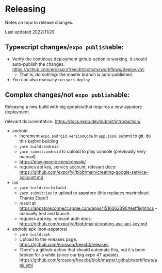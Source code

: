 # Releasing

Notes on how to release changes.

Last updated 2022/11/29

## Typescript changes/`expo publish`able:

- Verify the continous deployment github-action is working. It should auto-publish the changes. https://github.com/erosson/freecbt/actions/workflows/deploy.yml
  - That is, _do nothing_: the master branch is auto-published.
- You can also manually run `yarn deploy`

## Complex changes/not `expo publish`able:

Releasing a new build with big updates/that requires a new appstore deployment

relevant documentation: https://docs.expo.dev/submit/introduction/

- android
  - increment `expo.android.versionCode` in `app.json`. submit to git. do this _before_ building
  - `yarn build:android`
  - `yarn submit:android` to upload to play console (previously very manual)
  - https://play.google.com/console/
  - requires api key, service account. relevant docs: https://github.com/expo/fyi/blob/main/creating-google-service-account.md
- ios
  - `yarn build:ios` to build
  - `yarn submit:ios` to upload to appstore (this replaces macincloud. Thanks Expo!)
  - result at https://appstoreconnect.apple.com/apps/1516063390/testflight/ios - manually test and launch
  - requires api key. relevant auth docs: https://github.com/expo/fyi/blob/main/creating-asc-api-key.md
- android apk (non-appstore)
  - `yarn build:apk`
  - Upload to the releases page. https://github.com/erosson/freecbt/releases
  - There's a github-action that should automate this, but it's been broken for a while (since our big expo 47 update). https://github.com/erosson/freecbt/blob/master/.github/workflows/apk.yml

